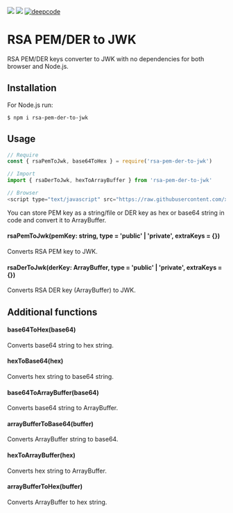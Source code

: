 ![](https://travis-ci.com/xxxzsx/RSA-PEM-DER-to-JWK.svg?branch=master)
![](https://status.david-dm.org/gh/xxxzsx/RSA-PEM-DER-to-JWK.svg)
[![deepcode](https://www.deepcode.ai/api/gh/badge?key=eyJhbGciOiJIUzI1NiIsInR5cCI6IkpXVCJ9.eyJwbGF0Zm9ybTEiOiJnaCIsIm93bmVyMSI6Inh4eHpzeCIsInJlcG8xIjoiUlNBLVBFTS1ERVItdG8tSldLIiwiaW5jbHVkZUxpbnQiOmZhbHNlLCJhdXRob3JJZCI6Mjc5NDIsImlhdCI6MTYxNDc0NDU2MX0.sW5IiBdsVVPT_w8g8G3k5P6x5auHXhRD86hs6h2DzAk)](https://www.deepcode.ai/app/gh/xxxzsx/RSA-PEM-DER-to-JWK/_/dashboard?utm_content=gh%2Fxxxzsx%2FRSA-PEM-DER-to-JWK)

# RSA PEM/DER to JWK

RSA PEM/DER keys converter to JWK with no dependencies for both browser and Node.js.


## Installation
For Node.js run:
```
$ npm i rsa-pem-der-to-jwk
```

## Usage
```javascript
// Require
const { rsaPemToJwk, base64ToHex } = require('rsa-pem-der-to-jwk')

// Import
import { rsaDerToJwk, hexToArrayBuffer } from 'rsa-pem-der-to-jwk'

// Browser
<script type="text/javascript" src="https://raw.githubusercontent.com/xxxzsx/RSA-PEM-DER-to-JWK/master/rsaPemDerToJwk.js">
```

You can store PEM key as a string/file or DER key as hex or base64 string in code and convert it to ArrayBuffer.

#### rsaPemToJwk(pemKey: string, type = 'public' | 'private', extraKeys = {})
Converts RSA PEM key to JWK.

#### rsaDerToJwk(derKey: ArrayBuffer, type = 'public' | 'private', extraKeys = {})
Converts RSA DER key (ArrayBuffer) to JWK.

## Additional functions

#### base64ToHex(base64)
Converts base64 string to hex string.

#### hexToBase64(hex)
Converts hex string to base64 string.

#### base64ToArrayBuffer(base64)
Converts base64 string to ArrayBuffer.

#### arrayBufferToBase64(buffer)
Converts ArrayBuffer string to base64.

#### hexToArrayBuffer(hex)
Converts hex string to ArrayBuffer.

#### arrayBufferToHex(buffer)
Converts ArrayBuffer to hex string.
